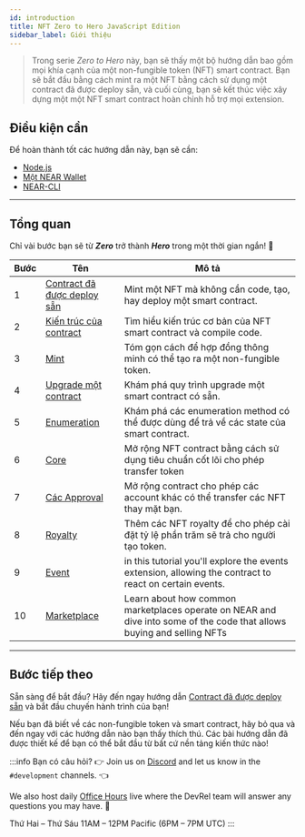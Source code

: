 ```yaml
---
id: introduction
title: NFT Zero to Hero JavaScript Edition
sidebar_label: Giới thiệu
---
```


> Trong serie _Zero to Hero_ này, bạn sẽ thấy một bộ hướng dẫn bao gồm mọi khía cạnh của một non-fungible token (NFT) smart contract. Bạn sẽ bắt đầu bằng cách mint ra một NFT bằng cách sử dụng một contract đã được deploy sẵn, và cuối cùng, bạn sẽ kết thúc việc xây dựng một một NFT smart contract hoàn chỉnh hỗ trợ mọi extension.



## Điều kiện cần

Để hoàn thành tốt các hướng dẫn này, bạn sẽ cần:

- [Node.js](/build/smart-contracts/quickstart#prerequisites#nodejs)
- [Một NEAR Wallet](https://testnet.mynearwallet.com/create)
- [NEAR-CLI](/tools/near-cli#setup)

---

## Tổng quan

Chỉ vài bước bạn sẽ từ **_Zero_** trở thành **_Hero_** trong một thời gian ngắn! 💪

| Bước | Tên                                                                    | Mô tả                                                                                                                  |
| ---- | ---------------------------------------------------------------------- | ---------------------------------------------------------------------------------------------------------------------- |
| 1    | [Contract đã được deploy sẵn](/tutorials/nfts/js/predeployed-contract) | Mint một NFT mà không cần code, tạo, hay deploy một smart contract.                                                    |
| 2    | [Kiến trúc của contract](/tutorials/nfts/js/skeleton)                  | Tìm hiểu kiến trúc cơ bản của NFT smart contract và compile code.                                                      |
| 3    | [Mint](/tutorials/nfts/js/minting)                                     | Tóm gọn cách để hợp đồng thông minh có thể tạo ra một non-fungible token.                                              |
| 4    | [Upgrade một contract](/tutorials/nfts/js/upgrade-contract)            | Khám phá quy trình upgrade một smart contract có sẵn.                                                                  |
| 5    | [Enumeration](/tutorials/nfts/js/enumeration)                          | Khám phá các enumeration method có thể được dùng để trả về các state của smart contract.                               |
| 6    | [Core](/tutorials/nfts/js/core)                                        | Mở rộng NFT contract bằng cách sử dụng tiêu chuẩn cốt lõi cho phép transfer token                                      |
| 7    | [Các Approval](/tutorials/nfts/js/approvals)                           | Mở rộng contract cho phép các account khác có thể transfer các NFT thay mặt bạn.                                       |
| 8    | [Royalty](/tutorials/nfts/js/royalty)                                  | Thêm các NFT royalty để cho phép cài đặt tỷ lệ phần trăm sẽ trả cho người tạo token.                                   |
| 9    | [Event](/tutorials/nfts/js/events)                                     | in this tutorial you'll explore the events extension, allowing the contract to react on certain events.                |
| 10   | [Marketplace](/tutorials/nfts/js/marketplace)                          | Learn about how common marketplaces operate on NEAR and dive into some of the code that allows buying and selling NFTs |

---

## Bước tiếp theo

Sẵn sàng để bắt đầu? Hãy đến ngay hướng dẫn [Contract đã được deploy sẵn](/tutorials/nfts/js/predeployed-contract) và bắt đầu chuyến hành trình của bạn!

Nếu bạn đã biết về các non-fungible token và smart contract, hãy bỏ qua và đến ngay với các hướng dẫn nào bạn thấy thích thú. Các bài hướng dẫn đã được thiết kế để bạn có thể bắt đầu từ bất cứ nền tảng kiến thức nào!

:::info Bạn có câu hỏi? 👉 Join us on [Discord](https://near.chat/) and let us know in the `#development` channels. 👈

We also host daily [Office Hours](https://pages.near.org/developers/get-help/office-hours/) live where the DevRel team will answer any questions you may have. 🤔

Thứ Hai – Thứ Sáu 11AM – 12PM Pacific (6PM – 7PM UTC) :::
